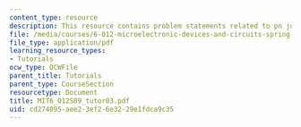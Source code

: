 ```yaml
---
content_type: resource
description: This resource contains problem statements related to pn junction electrostatics.
file: /media/courses/6-012-microelectronic-devices-and-circuits-spring-2009/cd274095aee23ef26e3229e1fdca9c35_MIT6_012S09_tutor03.pdf
file_type: application/pdf
learning_resource_types:
- Tutorials
ocw_type: OCWFile
parent_title: Tutorials
parent_type: CourseSection
resourcetype: Document
title: MIT6_012S09_tutor03.pdf
uid: cd274095-aee2-3ef2-6e32-29e1fdca9c35
---
```

